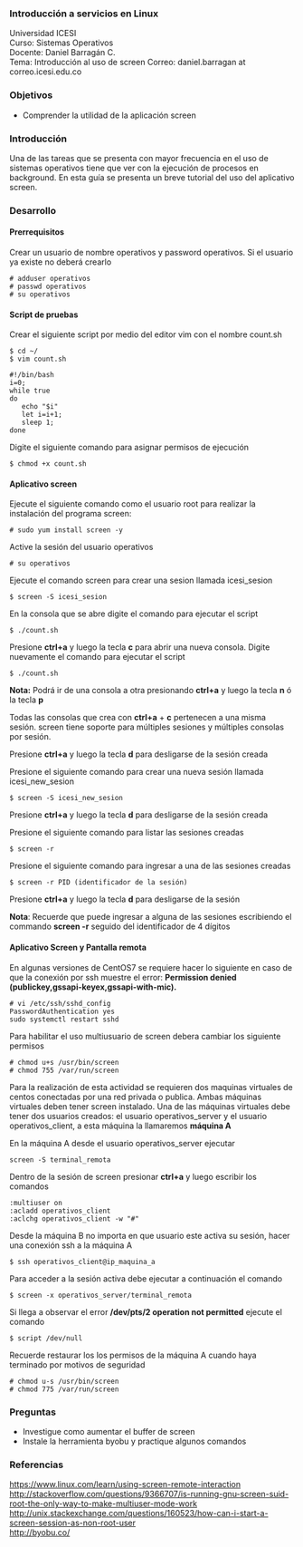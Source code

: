 ### Introducción a servicios en Linux
Universidad ICESI  
Curso: Sistemas Operativos  
Docente: Daniel Barragán C.  
Tema: Introducción al uso de screen
Correo: daniel.barragan at correo.icesi.edu.co   

### Objetivos
* Comprender la utilidad de la aplicación screen

### Introducción
Una de las tareas que se presenta con mayor frecuencia en el uso de sistemas operativos tiene que ver con la ejecución de procesos en background. En esta guía se presenta un breve tutorial del uso del aplicativo screen.

### Desarrollo

#### Prerrequisitos
Crear un usuario de nombre operativos y password operativos. Si el usuario ya existe no deberá crearlo

```
# adduser operativos
# passwd operativos
# su operativos
```

#### Script de pruebas
Crear el siguiente script por medio del editor vim con el nombre count.sh

```
$ cd ~/
$ vim count.sh
```
```
#!/bin/bash
i=0;
while true
do
   echo "$i"
   let i=i+1;
   sleep 1;
done
```

Digite el siguiente comando para asignar permisos de ejecución
```
$ chmod +x count.sh
```

#### Aplicativo screen
Ejecute el siguiente comando como el usuario root para realizar la instalación del programa screen:
```
# sudo yum install screen -y
```
Active la sesión del usuario operativos
```
# su operativos
```
Ejecute el comando screen para crear una sesion llamada icesi_sesion
```
$ screen -S icesi_sesion
```
En la consola que se abre digite el comando para ejecutar el script
```
$ ./count.sh
```
Presione **ctrl+a** y luego la tecla **c** para abrir una nueva consola. Digite nuevamente el comando para ejecutar el script  
```
$ ./count.sh
```

**Nota:** Podrá ir de una consola a otra presionando **ctrl+a** y luego la tecla **n** ó la tecla **p**

Todas las consolas que crea con **ctrl+a** + **c** pertenecen a una misma sesión. screen tiene soporte para múltiples sesiones y múltiples consolas por sesión.

Presione **ctrl+a** y luego la tecla **d** para desligarse de la sesión creada  

Presione el siguiente comando para crear una nueva sesión llamada icesi_new_sesion
```
$ screen -S icesi_new_sesion
```

Presione **ctrl+a** y luego la tecla **d** para desligarse de la sesión creada 

Presione el siguiente comando para listar las sesiones creadas
```
$ screen -r
```

Presione el siguiente comando para ingresar a una de las sesiones creadas
```
$ screen -r PID (identificador de la sesión)
```

Presione **ctrl+a** y luego la tecla **d** para desligarse de la sesión

**Nota**: Recuerde que puede ingresar a alguna de las sesiones escribiendo el commando **screen -r** seguido del identificador de 4 dígitos

#### Aplicativo Screen y Pantalla remota

En algunas versiones de CentOS7 se requiere hacer lo siguiente en caso de que la conexión por ssh muestre el error: **Permission denied (publickey,gssapi-keyex,gssapi-with-mic).**

```
# vi /etc/ssh/sshd_config
PasswordAuthentication yes
sudo systemctl restart sshd
```
Para habilitar el uso multiusuario de screen debera cambiar los siguiente permisos

```
# chmod u+s /usr/bin/screen
# chmod 755 /var/run/screen
```

Para la realización de esta actividad se requieren dos maquinas virtuales de centos conectadas por una red privada o publica. Ambas máquinas virtuales deben tener screen instalado. Una de las máquinas virtuales debe tener dos usuarios creados: el usuario operativos_server y el usuario operativos_client, a esta máquina la llamaremos **máquina A**  

En la máquina A desde el usuario operativos_server ejecutar

```
screen -S terminal_remota
```
Dentro de la sesión de screen presionar **ctrl+a** y luego escribir los comandos

```
:multiuser on  
:acladd operativos_client  
:aclchg operativos_client -w "#"  
```

Desde la máquina B no importa en que usuario este activa su sesión, hacer una conexión ssh a la máquina A

```
$ ssh operativos_client@ip_maquina_a
```
Para acceder a la sesión activa debe ejecutar a continuación el comando

```
$ screen -x operativos_server/terminal_remota
```
Si llega a observar el error **/dev/pts/2 operation not permitted** ejecute el comando
```
$ script /dev/null
```

Recuerde restaurar los los permisos de la máquina A cuando haya terminado por motivos de seguridad

```
# chmod u-s /usr/bin/screen
# chmod 775 /var/run/screen
```

### Preguntas
* Investigue como aumentar el buffer de screen
* Instale la herramienta byobu y practique algunos comandos

### Referencias
https://www.linux.com/learn/using-screen-remote-interaction  
http://stackoverflow.com/questions/9366707/is-running-gnu-screen-suid-root-the-only-way-to-make-multiuser-mode-work  
http://unix.stackexchange.com/questions/160523/how-can-i-start-a-screen-session-as-non-root-user  
http://byobu.co/
